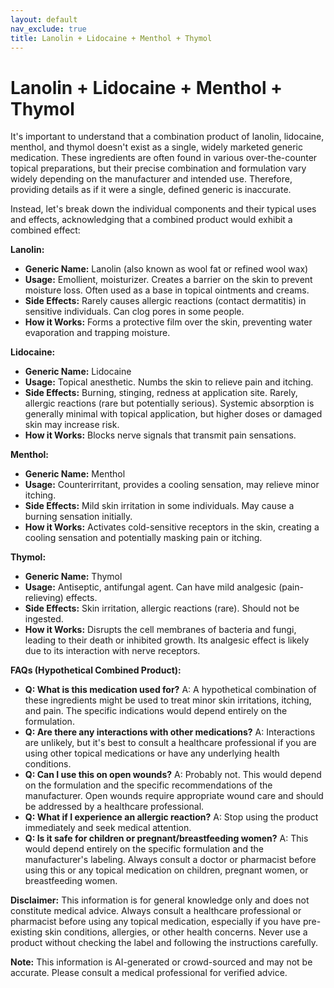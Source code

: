 ```yaml
---
layout: default
nav_exclude: true
title: Lanolin + Lidocaine + Menthol + Thymol
---
```


# Lanolin + Lidocaine + Menthol + Thymol

It's important to understand that a combination product of lanolin, lidocaine, menthol, and thymol doesn't exist as a single, widely marketed generic medication.  These ingredients are often found in various over-the-counter topical preparations, but their precise combination and formulation vary widely depending on the manufacturer and intended use.  Therefore, providing details as if it were a single, defined generic is inaccurate.

Instead, let's break down the individual components and their typical uses and effects, acknowledging that a combined product would exhibit a combined effect:


**Lanolin:**

* **Generic Name:** Lanolin (also known as wool fat or refined wool wax)
* **Usage:**  Emollient, moisturizer.  Creates a barrier on the skin to prevent moisture loss. Often used as a base in topical ointments and creams.
* **Side Effects:**  Rarely causes allergic reactions (contact dermatitis) in sensitive individuals. Can clog pores in some people.
* **How it Works:**  Forms a protective film over the skin, preventing water evaporation and trapping moisture.


**Lidocaine:**

* **Generic Name:** Lidocaine
* **Usage:** Topical anesthetic. Numbs the skin to relieve pain and itching.
* **Side Effects:**  Burning, stinging, redness at application site.  Rarely, allergic reactions (rare but potentially serious). Systemic absorption is generally minimal with topical application, but higher doses or damaged skin may increase risk.
* **How it Works:**  Blocks nerve signals that transmit pain sensations.


**Menthol:**

* **Generic Name:** Menthol
* **Usage:**  Counterirritant, provides a cooling sensation, may relieve minor itching.
* **Side Effects:**  Mild skin irritation in some individuals.  May cause a burning sensation initially.
* **How it Works:**  Activates cold-sensitive receptors in the skin, creating a cooling sensation and potentially masking pain or itching.


**Thymol:**

* **Generic Name:** Thymol
* **Usage:**  Antiseptic, antifungal agent.  Can have mild analgesic (pain-relieving) effects.
* **Side Effects:**  Skin irritation, allergic reactions (rare).  Should not be ingested.
* **How it Works:**  Disrupts the cell membranes of bacteria and fungi, leading to their death or inhibited growth.  Its analgesic effect is likely due to its interaction with nerve receptors.


**FAQs (Hypothetical Combined Product):**

* **Q:  What is this medication used for?** A:  A hypothetical combination of these ingredients might be used to treat minor skin irritations, itching, and pain.  The specific indications would depend entirely on the formulation.
* **Q:  Are there any interactions with other medications?** A:  Interactions are unlikely, but it's best to consult a healthcare professional if you are using other topical medications or have any underlying health conditions.
* **Q:  Can I use this on open wounds?** A:  Probably not.  This would depend on the formulation and the specific recommendations of the manufacturer.  Open wounds require appropriate wound care and should be addressed by a healthcare professional.
* **Q:  What if I experience an allergic reaction?** A:  Stop using the product immediately and seek medical attention.
* **Q:  Is it safe for children or pregnant/breastfeeding women?** A: This would depend entirely on the specific formulation and the manufacturer's labeling.  Always consult a doctor or pharmacist before using this or any topical medication on children, pregnant women, or breastfeeding women.


**Disclaimer:** This information is for general knowledge only and does not constitute medical advice.  Always consult a healthcare professional or pharmacist before using any topical medication, especially if you have pre-existing skin conditions, allergies, or other health concerns.  Never use a product without checking the label and following the instructions carefully.


**Note:** This information is AI-generated or crowd-sourced and may not be accurate. Please consult a medical professional for verified advice.